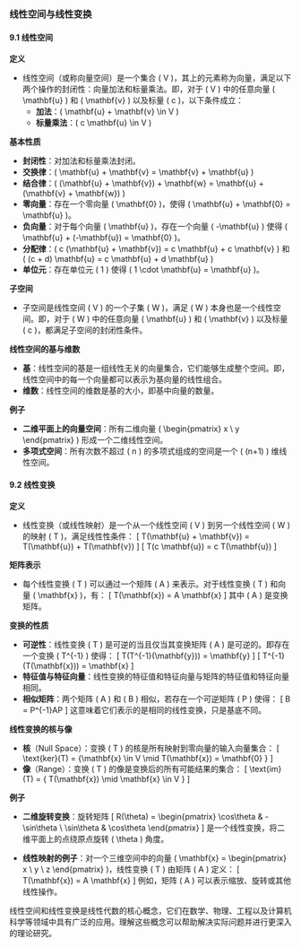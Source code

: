 ### 线性空间与线性变换

#### 9.1 线性空间

**定义**
- 线性空间（或称向量空间）是一个集合 \( V \)，其上的元素称为向量，满足以下两个操作的封闭性：向量加法和标量乘法。即，对于 \( V \) 中的任意向量 \( \mathbf{u} \) 和 \( \mathbf{v} \) 以及标量 \( c \)，以下条件成立：
  - **加法**：\( \mathbf{u} + \mathbf{v} \in V \)
  - **标量乘法**：\( c \mathbf{u} \in V \)

**基本性质**
- **封闭性**：对加法和标量乘法封闭。
- **交换律**：\( \mathbf{u} + \mathbf{v} = \mathbf{v} + \mathbf{u} \)
- **结合律**：\( (\mathbf{u} + \mathbf{v}) + \mathbf{w} = \mathbf{u} + (\mathbf{v} + \mathbf{w}) \)
- **零向量**：存在一个零向量 \( \mathbf{0} \)，使得 \( \mathbf{u} + \mathbf{0} = \mathbf{u} \)。
- **负向量**：对于每个向量 \( \mathbf{u} \)，存在一个向量 \( -\mathbf{u} \) 使得 \( \mathbf{u} + (-\mathbf{u}) = \mathbf{0} \)。
- **分配律**：\( c (\mathbf{u} + \mathbf{v}) = c \mathbf{u} + c \mathbf{v} \) 和 \( (c + d) \mathbf{u} = c \mathbf{u} + d \mathbf{u} \)
- **单位元**：存在单位元 \( 1 \) 使得 \( 1 \cdot \mathbf{u} = \mathbf{u} \)。

**子空间**
- 子空间是线性空间 \( V \) 的一个子集 \( W \)，满足 \( W \) 本身也是一个线性空间。即，对于 \( W \) 中的任意向量 \( \mathbf{u} \) 和 \( \mathbf{v} \) 以及标量 \( c \)，都满足子空间的封闭性条件。

**线性空间的基与维数**
- **基**：线性空间的基是一组线性无关的向量集合，它们能够生成整个空间。即，线性空间中的每一个向量都可以表示为基向量的线性组合。
- **维数**：线性空间的维数是基的大小，即基中向量的数量。

**例子**
- **二维平面上的向量空间**：所有二维向量 \( \begin{pmatrix} x \\ y \end{pmatrix} \) 形成一个二维线性空间。
- **多项式空间**：所有次数不超过 \( n \) 的多项式组成的空间是一个 \( (n+1) \) 维线性空间。

#### 9.2 线性变换

**定义**
- 线性变换（或线性映射）是一个从一个线性空间 \( V \) 到另一个线性空间 \( W \) 的映射 \( T \)，满足线性性条件：
  \[
  T(\mathbf{u} + \mathbf{v}) = T(\mathbf{u}) + T(\mathbf{v})
  \]
  \[
  T(c \mathbf{u}) = c T(\mathbf{u})
  \]

**矩阵表示**
- 每个线性变换 \( T \) 可以通过一个矩阵 \( A \) 来表示。对于线性变换 \( T \) 和向量 \( \mathbf{x} \)，有：
  \[
  T(\mathbf{x}) = A \mathbf{x}
  \]
  其中 \( A \) 是变换矩阵。

**变换的性质**
- **可逆性**：线性变换 \( T \) 是可逆的当且仅当其变换矩阵 \( A \) 是可逆的。即存在一个变换 \( T^{-1} \) 使得：
  \[
  T(T^{-1}(\mathbf{y})) = \mathbf{y}
  \]
  \[
  T^{-1}(T(\mathbf{x})) = \mathbf{x}
  \]
- **特征值与特征向量**：线性变换的特征值和特征向量与矩阵的特征值和特征向量相同。
- **相似矩阵**：两个矩阵 \( A \) 和 \( B \) 相似，若存在一个可逆矩阵 \( P \) 使得：
  \[
  B = P^{-1}AP
  \]
  这意味着它们表示的是相同的线性变换，只是基底不同。

**线性变换的核与像**
- **核**（Null Space）：变换 \( T \) 的核是所有映射到零向量的输入向量集合：
  \[
  \text{ker}(T) = \{\mathbf{x} \in V \mid T(\mathbf{x}) = \mathbf{0} \}
  \]
- **像**（Range）：变换 \( T \) 的像是变换后的所有可能结果的集合：
  \[
  \text{im}(T) = \{ T(\mathbf{x}) \mid \mathbf{x} \in V \}
  \]

**例子**
- **二维旋转变换**：旋转矩阵
  \[
  R(\theta) = \begin{pmatrix}
  \cos\theta & -\sin\theta \\
  \sin\theta & \cos\theta
  \end{pmatrix}
  \]
  是一个线性变换，将二维平面上的点绕原点旋转 \( \theta \) 角度。

- **线性映射的例子**：对一个三维空间中的向量 \( \mathbf{x} = \begin{pmatrix} x \\ y \\ z \end{pmatrix} \)，线性变换 \( T \) 由矩阵 \( A \) 定义：
  \[
  T(\mathbf{x}) = A \mathbf{x}
  \]
  例如，矩阵 \( A \) 可以表示缩放、旋转或其他线性操作。

线性空间和线性变换是线性代数的核心概念，它们在数学、物理、工程以及计算机科学等领域中具有广泛的应用。理解这些概念可以帮助解决实际问题并进行更深入的理论研究。
